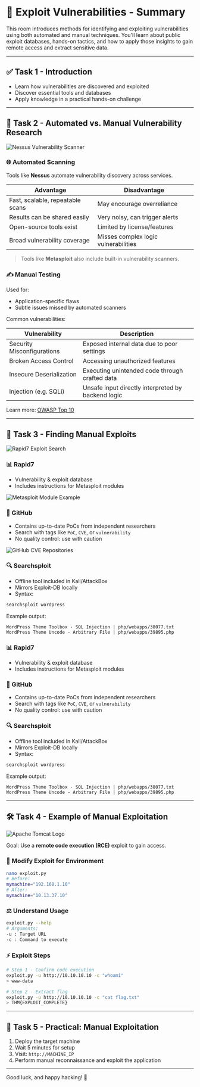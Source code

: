 # 🔧 Exploit Vulnerabilities - Summary

This room introduces methods for identifying and exploiting vulnerabilities using both automated and manual techniques. You'll learn about public exploit databases, hands-on tactics, and how to apply those insights to gain remote access and extract sensitive data.

---

## ✅ Task 1 - Introduction

* Learn how vulnerabilities are discovered and exploited
* Discover essential tools and databases
* Apply knowledge in a practical hands-on challenge

---

## 🔢 Task 2 - Automated vs. Manual Vulnerability Research

![Nessus Vulnerability Scanner](https://github.com/user-attachments/assets/0a0c28b5-796b-4fcd-bf66-6197bce7bb0f)

### 🌐 Automated Scanning

Tools like **Nessus** automate vulnerability discovery across services.

| Advantage                        | Disadvantage                         |
| -------------------------------- | ------------------------------------ |
| Fast, scalable, repeatable scans | May encourage overreliance           |
| Results can be shared easily     | Very noisy, can trigger alerts       |
| Open-source tools exist          | Limited by license/features          |
| Broad vulnerability coverage     | Misses complex logic vulnerabilities |

> Tools like **Metasploit** also include built-in vulnerability scanners.

### ✍️ Manual Testing

Used for:

* Application-specific flaws
* Subtle issues missed by automated scanners

Common vulnerabilities:

| Vulnerability              | Description                                        |
| -------------------------- | -------------------------------------------------- |
| Security Misconfigurations | Exposed internal data due to poor settings         |
| Broken Access Control      | Accessing unauthorized features                    |
| Insecure Deserialization   | Executing unintended code through crafted data     |
| Injection (e.g. SQLi)      | Unsafe input directly interpreted by backend logic |

Learn more: [OWASP Top 10](https://owasp.org/www-project-top-ten/)

---

## 📃 Task 3 - Finding Manual Exploits

![Rapid7 Exploit Search](https://github.com/user-attachments/assets/29d49cb5-325a-4a88-82a8-bb24443af1a3)

### 📊 Rapid7

* Vulnerability & exploit database
* Includes instructions for Metasploit modules

![Metasploit Module Example](https://github.com/user-attachments/assets/aa125450-f751-4eae-bf59-a476d10a159e)

### 📄 GitHub

* Contains up-to-date PoCs from independent researchers
* Search with tags like `PoC`, `CVE`, or `vulnerability`
* No quality control: use with caution

![GitHub CVE Repositories](https://github.com/user-attachments/assets/46f3db95-0beb-41bf-bfe2-6780f85308e1)

### 🔍 Searchsploit

* Offline tool included in Kali/AttackBox
* Mirrors Exploit-DB locally
* Syntax:

```bash
searchsploit wordpress
```

Example output:

```
WordPress Theme Toolbox - SQL Injection | php/webapps/38077.txt
WordPress Theme Uncode - Arbitrary File | php/webapps/39895.php
```

### 📊 Rapid7

* Vulnerability & exploit database
* Includes instructions for Metasploit modules

### 📄 GitHub

* Contains up-to-date PoCs from independent researchers
* Search with tags like `PoC`, `CVE`, or `vulnerability`
* No quality control: use with caution

### 🔍 Searchsploit

* Offline tool included in Kali/AttackBox
* Mirrors Exploit-DB locally
* Syntax:

```bash
searchsploit wordpress
```

Example output:

```
WordPress Theme Toolbox - SQL Injection | php/webapps/38077.txt
WordPress Theme Uncode - Arbitrary File | php/webapps/39895.php
```

---

## 🛠️ Task 4 - Example of Manual Exploitation

![Apache Tomcat Logo](apache_tomcat_logo.png)

Goal: Use a **remote code execution (RCE)** exploit to gain access.

### 🔄 Modify Exploit for Environment

```bash
nano exploit.py
# Before:
mymachine="192.168.1.10"
# After:
mymachine="10.13.37.10"
```

### ⚖️ Understand Usage

```bash
exploit.py --help
# Arguments:
-u : Target URL
-c : Command to execute
```

### ⚡ Exploit Steps

```bash
# Step 1 - Confirm code execution
exploit.py -u http://10.10.10.10 -c "whoami"
> www-data

# Step 2 - Extract flag
exploit.py -u http://10.10.10.10 -c "cat flag.txt"
> THM{EXPLOIT_COMPLETE}
```

---

## 🎯 Task 5 - Practical: Manual Exploitation

1. Deploy the target machine
2. Wait 5 minutes for setup
3. Visit: `http://MACHINE_IP`
4. Perform manual reconnaissance and exploit the application

---

Good luck, and happy hacking! 🤖
